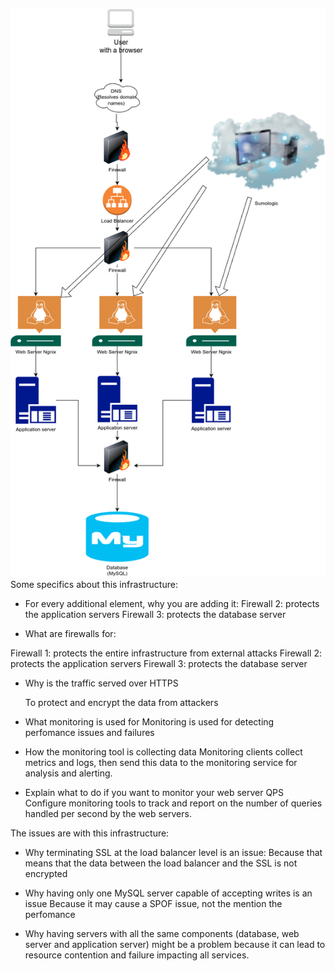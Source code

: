 ![The whiteboard](https://raw.githubusercontent.com/Mazeral/alx-system_engineering-devops/main/0x09-web_infrastructure_design/2-secured_and_monitored_web_infrastructure.png)
Some specifics about this infrastructure:

- For every additional element, why you are adding it:
    Firewall 2: protects the application servers
    Firewall 3: protects the database server

- What are firewalls for: 

Firewall 1: protects the entire infrastructure from external attacks
Firewall 2: protects the application servers
Firewall 3: protects the database server

- Why is the traffic served over HTTPS

    To protect and encrypt the data from attackers

- What monitoring is used for
    Monitoring is used for detecting perfomance issues and failures

- How the monitoring tool is collecting data
    Monitoring clients collect metrics and logs, then send this data to the monitoring service for analysis and alerting.

- Explain what to do if you want to monitor your web server QPS
    Configure monitoring tools to track and report on the number of queries handled per second by the web servers.


The issues are with this infrastructure:

- Why terminating SSL at the load balancer level is an issue:
    Because that means that the data between the load balancer and the SSL is not encrypted

- Why having only one MySQL server capable of accepting writes is an issue
    Because it may cause a SPOF issue, not the mention the perfomance

- Why having servers with all the same components (database, web server and application server) might be a problem
    because it can lead to resource contention and failure impacting all services.
